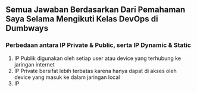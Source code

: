 ## Semua Jawaban Berdasarkan Dari Pemahaman Saya Selama Mengikuti Kelas DevOps di Dumbways

### Perbedaan antara IP Private & Public, serta IP Dynamic & Static
1. IP Publik digunakan oleh setiap user atau device yang terhubung ke jaringan internet
2. IP Private bersifat lebih terbatas karena hanya dapat di akses oleh device yang masuk ke dalam jaringan local
3. IP 
